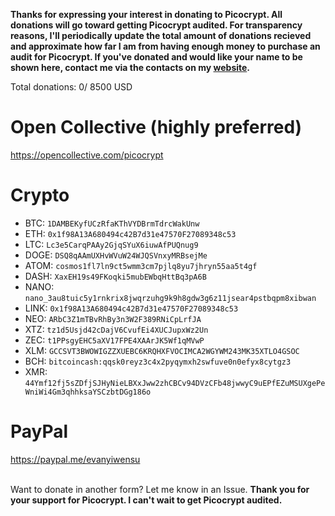 <strong>Thanks for expressing your interest in donating to Picocrypt. All donations will go toward getting Picocrypt audited. For transparency reasons, I'll periodically update the total amount of donations recieved and approximate how far I am from having enough money to purchase an audit for Picocrypt. If you've donated and would like your name to be shown here, contact me via the contacts on my <a href="https://evansu.cc/#contacts">website</a>.</strong>

Total donations: $0 / ~$8500 USD

# Open Collective (highly preferred)
https://opencollective.com/picocrypt

# Crypto
<ul>
    <li>BTC: <code>1DAMBEKyfUCzRfaKThVYDBrmTdrcWakUnw</code></li>
    <li>ETH: <code>0x1f98A13A680494c42B7d31e47570F27089348c53</code></li>
    <li>LTC: <code>Lc3e5CarqPAAy2GjqSYuX6iuwAfPUQnug9</code></li>
    <li>DOGE: <code>DSQ8qAAmUXHvWVuW24WJQSVnxyMRBsejMe</code></li>
    <li>ATOM: <code>cosmos1fl7ln9ct5wmm3cm7pjlq8yu7jhryn55aa5t4gf</code></li>
    <li>DASH: <code>XaxEH19s49FKoqki5mubEWbqHttBq3pA6B</code></li>
    <li>NANO: <code>nano_3au8tuic5y1rnkrix8jwqrzuhg9k9h8gdw3g6z11jsear4pstbqpm8xibwan</code></li>
    <li>LINK: <code>0x1f98A13A680494c42B7d31e47570F27089348c53</code></li>
    <li>NEO: <code>ARbC3Z1mTBvRhBy3n3W2F389RNiCpLrfJA</code></li>
    <li>XTZ: <code>tz1d5Usjd42cDajV6CvufEi4XUCJupxWz2Un</code></li>
    <li>ZEC: <code>t1PPsgyEHC5aXV17FPE4XAArJK5Wf1qMVwP</code></li>
    <li>XLM: <code>GCCSVT3BWOWIGZZXUEBC6KRQHXFVOCIMCA2WGYWM243MK35XTLO4GSOC</code></li>
    <li>BCH: <code>bitcoincash:qqsk0reyz3c4x2pyqymxh2swfuve0n0efyx8cytgz3</code></li>
    <li>XMR: <code>44Ymf12fj5sZDfjSJHyNieLBXxJww2zhCBCv94DVzCFb48jwwyC9uEPfEZuMSUXgePeWniWi4Gm3qhhksaYSCzbtDGg186o</code></li>
</ul>

# PayPal
https://paypal.me/evanyiwensu

<br>
Want to donate in another form? Let me know in an Issue. <strong>Thank you for your support for Picocrypt. I can't wait to get Picocrypt audited.</strong>

